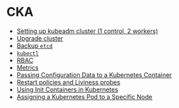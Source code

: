 CKA
===

* [Setting up kubeadm cluster (1 control, 2 workers)](./setup_kubeadm.md)
* [Upgrade cluster](./upgrade_cluster.md)
* [Backup `etcd`](./backup_etcd.md)
* [`kubectl`](./kubectl.md)
* [RBAC](./rbac.md)
* [Metrics](./metrics.md)
* [Passing Configuration Data to a Kubernetes Container](./env_config.md)
* [Restart policies and Liviness probes](./restart_policies.md)
* [Using Init Containers in Kubernetes](./init_containers.md)
* [Assigning a Kubernetes Pod to a Specific Node](./node_selector.md)


